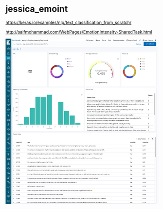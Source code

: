 # jessica_emoint

https://keras.io/examples/nlp/text_classification_from_scratch/

http://saifmohammad.com/WebPages/EmotionIntensity-SharedTask.html



<img src="screencapture-0-0-0-0-7765-app-kibana-2020-12-12-11_21_18.png" width="1200">
